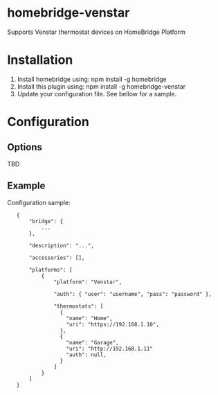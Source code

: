 # homebridge-venstar

Supports Venstar thermostat devices on HomeBridge Platform

# Installation

1. Install homebridge using: npm install -g homebridge
2. Install this plugin using: npm install -g homebridge-venstar
3. Update your configuration file. See bellow for a sample.

# Configuration

## Options

TBD

## Example

Configuration sample:

 ```
    {
        "bridge": {
            ...
        },

        "description": "...",

        "accessories": [],

        "platforms": [
            {
                "platform": "Venstar",

                "auth": { "user": "username", "pass": "password" },

                "thermostats": [
                  {
                    "name": "Home",
                    "uri": "https://192.168.1.10",
                  },
                  {
                    "name": "Garage",
                    "uri": "http://192.168.1.11"
                    "auth": null,
                  }
                ]
            }
        ]
    }
```
